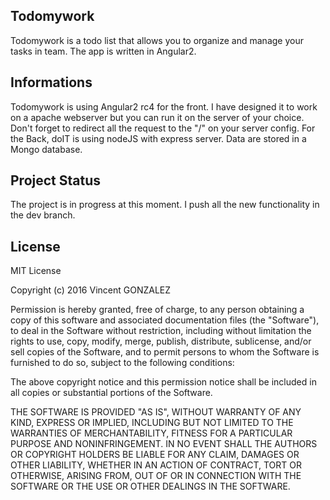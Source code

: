 ## Todomywork

Todomywork is a todo list that allows you to organize and manage your tasks in team. The app is written in Angular2.

## Informations
Todomywork is using Angular2 rc4 for the front. I have designed it to work on a apache webserver but you can run it on the server of your choice. 
Don't forget to redirect all the request to the "/" on your server config.
For the Back, doIT is using nodeJS with express server. Data are stored in a Mongo database.

## Project Status
The project is in progress at this moment. I push all the new functionality  in the dev branch. 

## License

MIT License

Copyright (c) 2016 Vincent GONZALEZ

Permission is hereby granted, free of charge, to any person obtaining a copy
of this software and associated documentation files (the "Software"), to deal
in the Software without restriction, including without limitation the rights
to use, copy, modify, merge, publish, distribute, sublicense, and/or sell
copies of the Software, and to permit persons to whom the Software is
furnished to do so, subject to the following conditions:

The above copyright notice and this permission notice shall be included in all
copies or substantial portions of the Software.

THE SOFTWARE IS PROVIDED "AS IS", WITHOUT WARRANTY OF ANY KIND, EXPRESS OR
IMPLIED, INCLUDING BUT NOT LIMITED TO THE WARRANTIES OF MERCHANTABILITY,
FITNESS FOR A PARTICULAR PURPOSE AND NONINFRINGEMENT. IN NO EVENT SHALL THE
AUTHORS OR COPYRIGHT HOLDERS BE LIABLE FOR ANY CLAIM, DAMAGES OR OTHER
LIABILITY, WHETHER IN AN ACTION OF CONTRACT, TORT OR OTHERWISE, ARISING FROM,
OUT OF OR IN CONNECTION WITH THE SOFTWARE OR THE USE OR OTHER DEALINGS IN THE
SOFTWARE.
